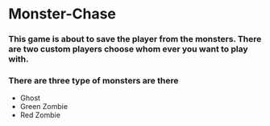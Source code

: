 # Monster-Chase

### This game is about to save the player from the monsters. There are two custom players choose whom ever you want to play with.

### There are three type of monsters are there
- Ghost
- Green Zombie
- Red Zombie
